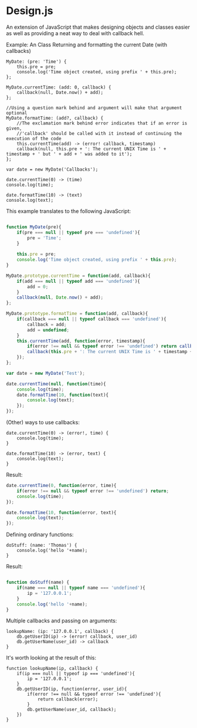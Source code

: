 
Design.js
=========

An extension of JavaScript that makes designing objects and classes easier
as well as providing a neat way to deal with callback hell.

Example: An Class Returning and formatting the current Date (with callbacks)

```
MyDate: (pre: 'Time') {
    this.pre = pre;
    console.log('Time object created, using prefix ' + this.pre);
};

MyDate.currentTime: (add: 0, callback) {
    callback(null, Date.now() + add);
};

//Using a question mark behind and argument will make that argument optional
MyDate.formatTime: (add?, callback) {
    //The exclamation mark behind error indicates that if an error is given, 
    //'callback' should be called with it instead of continuing the execution of the code
    this.currentTime(add) -> (error! callback, timestamp)
    callback(null, this.pre + ': The current UNIX Time is ' + timestamp + ' but ' + add + ' was added to it');
};

var date = new MyDate('Callbacks');

date.currentTime(0) -> (time)
console.log(time);

date.formatTime(10) -> (text)
console.log(text);
```

This example translates to the following JavaScript: 

```js

function MyDate(pre){
    if(pre === null || typeof pre === 'undefined'){
        pre = 'Time';
    }
    
    this.pre = pre;
    console.log('Time object created, using prefix ' + this.pre);
}

MyDate.prototype.currentTime = function(add, callback){
    if(add === null || typeof add === 'undefined'){
        add = 0;
    }
    callback(null, Date.now() + add);
};

MyDate.prototype.formatTime = function(add, callback){
    if(callback === null || typeof callback === 'undefined'){
        callback = add;
        add = undefined;
    }
    this.currentTime(add, function(error, timestamp){
        if(error !== null && typeof error !== 'undefined') return callback(error);
        callback(this.pre + ': The current UNIX Time is ' + timestamp + ' but ' + add + ' was added to it');
    });
};

var date = new MyDate('Test');

date.currentTime(null, function(time){
    console.log(time);
    date.formatTime(10, function(text){
        console.log(text);
    });
});

```

(Other) ways to use callbacks:

```
date.currentTime(0) -> (error!, time) {
    console.log(time);
}

date.formatTime(10) -> (error, text) {
    console.log(text);
}
```

Result: 

```js
date.currentTime(0, function(error, time){
    if(error !== null && typeof error !== 'undefined') return;
    console.log(time);
});

date.formatTime(10, function(error, text){
    console.log(text);    
});
```

Defining ordinary functions: 


```
doStuff: (name: 'Thomas') {
    console.log('hello '+name);
}
```

Result: 

```js

function doStuff(name) {
    if(name === null || typeof name === 'undefined'){
        ip = '127.0.0.1';
    }
    console.log('hello '+name);
}

```

Multiple callbacks and passing on arguments:
```
lookupName: (ip: '127.0.0.1', callback) {
    db.getUserID(ip) -> (error! callback, user_id)
    db.getUserName(user_id) -> callback
}

```

It's worth looking at the result of this:

```
function lookupName(ip, callback) {
    if(ip === null || typeof ip === 'undefined'){
        ip = '127.0.0.1';
    }
    db.getUserID(ip, function(error, user_id){
        if(error !== null && typeof error !== 'undefined'){
            return callback(error);
        }
        db.getUserName(user_id, callback);
    })
}

```

